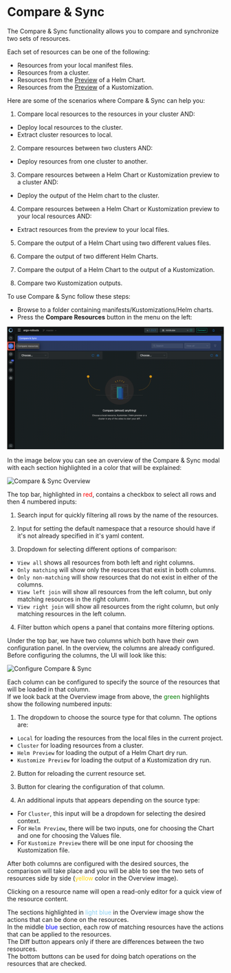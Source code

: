 # Compare & Sync

The Compare & Sync functionality allows you to compare and synchronize two sets of resources.

Each set of resources can be one of the following:
- Resources from your local manifest files.
- Resources from a cluster.
- Resources from the [Preview](helm.md) of a Helm Chart.
- Resources from the [Preview](kustomize.md) of a Kustomization.

Here are some of the scenarios where Compare & Sync can help you:
1. Compare local resources to the resources in your cluster AND:  
  - Deploy local resources to the cluster.
  - Extract cluster resources to local.
2. Compare resources between two clusters AND:  

  - Deploy resources from one cluster to another.
3. Compare resources between a Helm Chart or Kustomization preview to a cluster AND:  
  - Deploy the output of the Helm chart to the cluster.  

4. Compare resources between a Helm Chart or Kustomization preview to your local resources AND:
  - Extract resources from the preview to your local files.  

5. Compare the output of a Helm Chart using two different values files.  

6. Compare the output of two different Helm Charts.  

7. Compare the output of a Helm Chart to the output of a Kustomization.  

8. Compare two Kustomization outputs.

To use Compare & Sync follow these steps:  

- Browse to a folder containing manifests/Kustomizations/Helm charts.  
- Press the **Compare Resources** button in the menu on the left:  

![Compare & Sync](img/cluster-compare-button-2.0.png)

In the image below you can see an overview of the Compare & Sync modal with each section highlighted in a color that will be explained:  

![Compare & Sync Overview](img/compare-sync-overview-1-9-1.png)

The top bar, highlighted in <span style="color:red">red</span>, contains a checkbox to select all rows and then 4 numbered inputs:  
1. Search input for quickly filtering all rows by the name of the resources.  

2. Input for setting the default namespace that a resource should have if it's not already specified in it's yaml content.  

3. Dropdown for selecting different options of comparison:  
  - `View all` shows all resources from both left and right columns.  
  - `Only matching` will show only the resources that exist in both columns.  
  - `Only non-matching` will show resources that do not exist in either of the columns.  
  - `View left join` will show all resources from the left column, but only matching resources in the right column.  
  - `View right join` will show all resources from the right column, but only matching resources in the left column.  
   
4. Filter button which opens a panel that contains more filtering options.  

Under the top bar, we have two columns which both have their own configuration panel.
In the overview, the columns are already configured.
Before configuring the columns, the UI will look like this:  

![Configure Compare & Sync](img/compare-sync-configure-1-9-1.png)

Each column can be configured to specify the source of the resources that will be loaded in that column.  
If we look back at the Overview image from above, the <span style="color:green">green</span> highlights show the following numbered inputs:  
1. The dropdown to choose the source type for that column. The options are:  
  - `Local` for loading the resources from the local files in the current project.  
  - `Cluster` for loading resources from a cluster.  
  - `Helm Preview` for loading the output of a Helm Chart dry run.  
  - `Kustomize Preview` for loading the output of a Kustomization dry run.  
2. Button for reloading the current resource set.  

3. Button for clearing the configuration of that column.  

4. An additional inputs that appears depending on the source type:  
  - For `Cluster`, this input will be a dropdown for selecting the desired context.  
  - For `Helm Preview`, there will be two inputs, one for choosing the Chart and one for choosing the Values file.  
  - For `Kustomize Preview` there will be one input for choosing the Kustomization file.  

After both columns are configured with the desired sources, the comparison will take place and you will be able to see the two sets of resources side by side (<span style="color:gold">yellow</span> color in the Overview image).  

Clicking on a resource name will open a read-only editor for a quick view of the resource content.  

The sections highlighted in <span style="color:#89CFF0">light blue</span> in the Overview image show the actions that can be done on the resources.  
In the middle <span style="color:blue">blue</span> section, each row of matching resources have the actions that can be applied to the resources.  
The Diff button appears only if there are differences between the two resources.  
The bottom buttons can be used for doing batch operations on the resources that are checked.  

